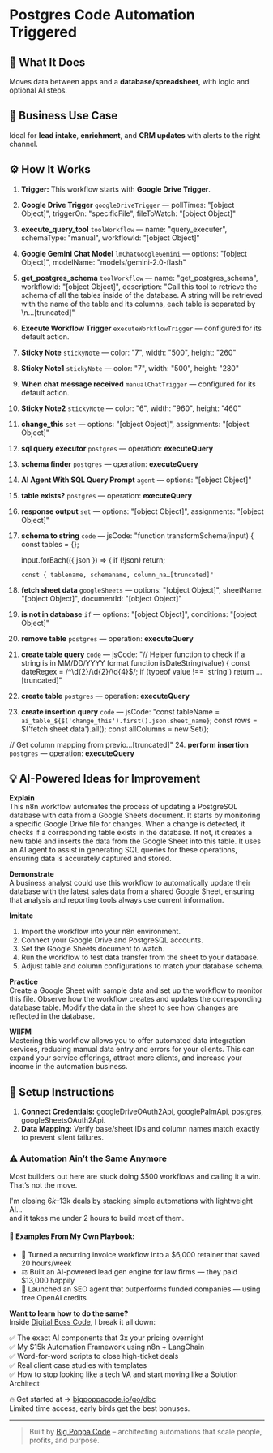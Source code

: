 # Postgres Code Automation Triggered
  ## 🚀 What It Does
  Moves data between apps and a **database/spreadsheet**, with logic and optional AI steps.
  
  ## 💼 Business Use Case
  Ideal for **lead intake**, **enrichment**, and **CRM updates** with alerts to the right channel.
  
  ## ⚙️ How It Works
  1. **Trigger:** This workflow starts with **Google Drive Trigger**.
  2. **Google Drive Trigger** `googleDriveTrigger` — pollTimes: "[object Object]", triggerOn: "specificFile", fileToWatch: "[object Object]"
3. **execute_query_tool** `toolWorkflow` — name: "query_executer", schemaType: "manual", workflowId: "[object Object]"
4. **Google Gemini Chat Model** `lmChatGoogleGemini` — options: "[object Object]", modelName: "models/gemini-2.0-flash"
5. **get_postgres_schema** `toolWorkflow` — name: "get_postgres_schema", workflowId: "[object Object]", description: "Call this tool to retrieve the schema of all the tables inside of the database. A string will be retrieved with the name of the table and its columns, each table is separated by \n…[truncated]"
6. **Execute Workflow Trigger** `executeWorkflowTrigger` — configured for its default action.
7. **Sticky Note** `stickyNote` — color: "7", width: "500", height: "260"
8. **Sticky Note1** `stickyNote` — color: "7", width: "500", height: "280"
9. **When chat message received** `manualChatTrigger` — configured for its default action.
10. **Sticky Note2** `stickyNote` — color: "6", width: "960", height: "460"
11. **change_this** `set` — options: "[object Object]", assignments: "[object Object]"
12. **sql query executor** `postgres` — operation: **executeQuery**
13. **schema finder** `postgres` — operation: **executeQuery**
14. **AI Agent With SQL Query Prompt** `agent` — options: "[object Object]"
15. **table exists?** `postgres` — operation: **executeQuery**
16. **response output** `set` — options: "[object Object]", assignments: "[object Object]"
17. **schema to string** `code` — jsCode: "function transformSchema(input) {
    const tables = {};
    
    input.forEach(({ json }) => {
        if (!json) return;
        
        const { tablename, schemaname, column_na…[truncated]"
18. **fetch sheet data** `googleSheets` — options: "[object Object]", sheetName: "[object Object]", documentId: "[object Object]"
19. **is not in database** `if` — options: "[object Object]", conditions: "[object Object]"
20. **remove table** `postgres` — operation: **executeQuery**
21. **create table query** `code` — jsCode: "// Helper function to check if a string is in MM/DD/YYYY format
function isDateString(value) {
  const dateRegex = /^\d{2}\/\d{2}\/\d{4}$/;
  if (typeof value !== 'string') return …[truncated]"
22. **create table** `postgres` — operation: **executeQuery**
23. **create insertion query** `code` — jsCode: "const tableName = `ai_table_${$('change_this').first().json.sheet_name}`;
const rows = $('fetch sheet data').all();
const allColumns = new Set();

// Get column mapping from previo…[truncated]"
24. **perform insertion** `postgres` — operation: **executeQuery**
  
  ## 💡 AI-Powered Ideas for Improvement
  **Explain**  
This n8n workflow automates the process of updating a PostgreSQL database with data from a Google Sheets document. It starts by monitoring a specific Google Drive file for changes. When a change is detected, it checks if a corresponding table exists in the database. If not, it creates a new table and inserts the data from the Google Sheet into this table. It uses an AI agent to assist in generating SQL queries for these operations, ensuring data is accurately captured and stored.

**Demonstrate**  
A business analyst could use this workflow to automatically update their database with the latest sales data from a shared Google Sheet, ensuring that analysis and reporting tools always use current information.

**Imitate**  
1. Import the workflow into your n8n environment.  
2. Connect your Google Drive and PostgreSQL accounts.  
3. Set the Google Sheets document to watch.  
4. Run the workflow to test data transfer from the sheet to your database.  
5. Adjust table and column configurations to match your database schema.

**Practice**  
Create a Google Sheet with sample data and set up the workflow to monitor this file. Observe how the workflow creates and updates the corresponding database table. Modify the data in the sheet to see how changes are reflected in the database.

**WIIFM**  
Mastering this workflow allows you to offer automated data integration services, reducing manual data entry and errors for your clients. This can expand your service offerings, attract more clients, and increase your income in the automation business.
  
  ## 🔧 Setup Instructions
  1. **Connect Credentials:** googleDriveOAuth2Api, googlePalmApi, postgres, googleSheetsOAuth2Api.
2. **Data Mapping:** Verify base/sheet IDs and column names match exactly to prevent silent failures.
  
### ⚠️ Automation Ain’t the Same Anymore

Most builders out here are stuck doing $500 workflows and calling it a win.  
That’s not the move.  

I'm closing $6k–$13k deals by stacking simple automations with lightweight AI...  
and it takes me under 2 hours to build most of them.

#### 🧠 Examples From My Own Playbook:
- 🔁 Turned a recurring invoice workflow into a $6,000 retainer that saved 20 hours/week  
- ⚖️ Built an AI-powered lead gen engine for law firms — they paid $13,000 happily  
- 🚀 Launched an SEO agent that outperforms funded companies — using free OpenAI credits  

**Want to learn how to do the same?**  
Inside [Digital Boss Code](https://bigpoppacode.io/go/dbc), I break it all down:

✅ The exact AI components that 3x your pricing overnight  
✅ My $15k Automation Framework using n8n + LangChain  
✅ Word-for-word scripts to close high-ticket deals  
✅ Real client case studies with templates  
✅ How to stop looking like a tech VA and start moving like a Solution Architect  

🔥 Get started at → [bigpoppacode.io/go/dbc](https://bigpoppacode.io/go/dbc)  
Limited time access, early birds get the best bonuses.

---
> Built by [Big Poppa Code](https://bigpoppacode.io) – architecting automations that scale people, profits, and purpose.
  